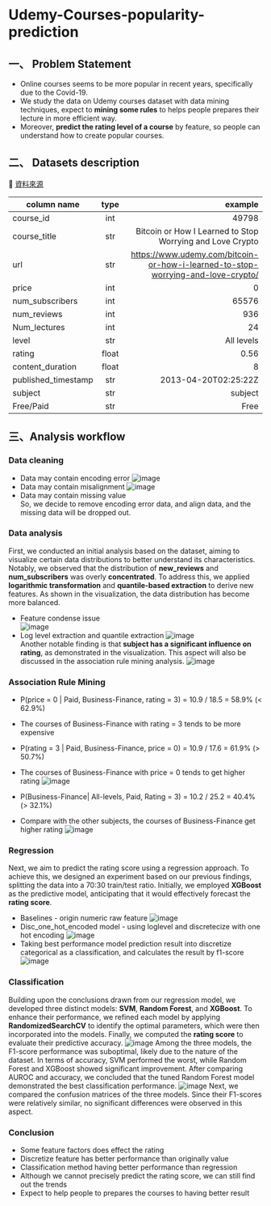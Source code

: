 # Udemy-Courses-popularity-prediction

## 一、 Problem Statement
* Online courses seems to be more popular in recent years, specifically due to the Covid-19.
* We study the data on Udemy courses dataset with data mining techniques, expect to **mining some rules** to helps people prepares their lecture in more efficient way.
* Moreover, **predict the rating level of a course** by feature, so people can understand how to create popular courses.


## 二、 Datasets description
🔗 [資料來源](https://www.kaggle.com/datasets/thedevastator/udemy-courses-revenue-generation-and-course-anal>)

| column name | type | example |
|-------|:-----:|------:|
| course_id   |  int  |   49798 |
| course_title   |  str  |   Bitcoin or How I Learned to Stop Worrying and Love Crypto |
| url   |  str  |   https://www.udemy.com/bitcoin-or-how-i-learned-to-stop-worrying-and-love-crypto/ |
| price   |  int  |   0 |
| num_subscribers   |  int  |   65576 |
| num_reviews   |  int  |   936 |  
| Num_lectures   |  int  |   24 |
| level   |  str  |   All levels |
| rating   |  float  |   0.56 |
| content_duration   |  float  |   8 |
| published_timestamp  |  str  |   2013-04-20T02:25:22Z |
| subject   |  str  |   subject |  
| Free/Paid   |  str  |   Free |  

## 三、Analysis workflow
### **Data cleaning**  
* Data may contain encoding error
![image](https://github.com/user-attachments/assets/8e5d7d11-2393-4f47-8d3c-f8144f96b4a4)
* Data may contain misalignment
![image](https://github.com/user-attachments/assets/5a21ade6-4b0a-4d4f-a079-1cd87f8383c2)
* Data may contain missing value    
So, we decide to remove encoding error data, and align data, and the missing data will be dropped out.

### **Data analysis**
First, we conducted an initial analysis based on the dataset, aiming to visualize certain data distributions to better understand its characteristics. Notably, we observed that the distribution of **new_reviews** and **num_subscribers** was overly **concentrated**. To address this, we applied **logarithmic transformation** and **quantile-based extraction** to derive new features. As shown in the visualization, the data distribution has become more balanced.
* Feature condense issue  
![image](https://github.com/user-attachments/assets/f69a055f-219f-4da6-a72d-7b3fe960a857)
* Log level extraction and quantile extraction
![image](https://github.com/user-attachments/assets/ff7d6390-e614-44dd-984f-6409b76cac7d)  
Another notable finding is that **subject has a significant influence on rating**, as demonstrated in the visualization. This aspect will also be discussed in the association rule mining analysis.
![image](https://github.com/user-attachments/assets/bcf304e9-7930-4b7b-becf-be8613c233f9)

### **Association Rule Mining**
* P(price = 0 | Paid, Business-Finance, rating = 3) = 10.9 / 18.5 = 58.9% (< 62.9%)
* The courses of Business-Finance with rating = 3 tends to be more expensive
* P(rating = 3 | Paid, Business-Finance, price = 0) = 10.9 / 17.6 = 61.9% (> 50.7%)
* The courses of Business-Finance with price = 0 tends to get higher rating
![image](https://github.com/user-attachments/assets/47ec4225-ee49-45cd-8e97-7389dac6707e)

* P(Business-Finance| All-levels, Paid, Rating = 3) = 10.2 / 25.2 = 40.4% (> 32.1%)
* Compare with the other subjects, the courses of Business-Finance get higher rating
![image](https://github.com/user-attachments/assets/bec08d83-4842-449c-891f-32cc6f2def0f)

### **Regression**
Next, we aim to predict the rating score using a regression approach. To achieve this, we designed an experiment based on our previous findings, splitting the data into a 70:30 train/test ratio. Initially, we employed **XGBoost** as the predictive model, anticipating that it would effectively forecast the  **rating score**.  
* Baselines - origin numeric raw feature
![image](https://github.com/user-attachments/assets/38ce18b7-384e-49c7-8ce5-d5ede0c06c39)
* Disc_one_hot_encoded model - using loglevel and discretecize with one hot encoding
![image](https://github.com/user-attachments/assets/aae1a4ee-58b7-4d68-912e-64f9428074eb)
* Taking best performance model prediction result into discretize categorical as a classification, and calculates the result by f1-score
![image](https://github.com/user-attachments/assets/99f8cf7f-0ac9-4a77-872d-6ac1f0ad337b)

### **Classification**
Building upon the conclusions drawn from our regression model, we developed three distinct models: **SVM**, **Random Forest**, and **XGBoost**. To enhance their performance, we refined each model by applying **RandomizedSearchCV** to identify the optimal parameters, which were then incorporated into the models. Finally, we computed the **rating score** to evaluate their predictive accuracy.
![image](https://github.com/user-attachments/assets/8bd3fc9d-dfb2-471d-8a28-da495617bd22)
Among the three models, the F1-score performance was suboptimal, likely due to the nature of the dataset. In terms of accuracy, SVM performed the worst, while Random Forest and XGBoost showed significant improvement. After comparing AUROC and accuracy, we concluded that the tuned Random Forest model demonstrated the best classification performance.
![image](https://github.com/user-attachments/assets/e7865391-a05e-4a11-b74c-e707bea8970f)
Next, we compared the confusion matrices of the three models. Since their F1-scores were relatively similar, no significant differences were observed in this aspect.

### **Conclusion**
* Some feature factors does effect the rating
* Discretize feature has better performance than originally value
* Classification method having better performance than regression
* Although we cannot precisely predict the rating score, we can still find out the trends
* Expect to help people to prepares the courses to having better result







